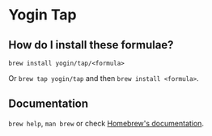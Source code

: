 # Yogin Tap

## How do I install these formulae?

`brew install yogin/tap/<formula>`

Or `brew tap yogin/tap` and then `brew install <formula>`.

## Documentation

`brew help`, `man brew` or check [Homebrew's documentation](https://docs.brew.sh).
